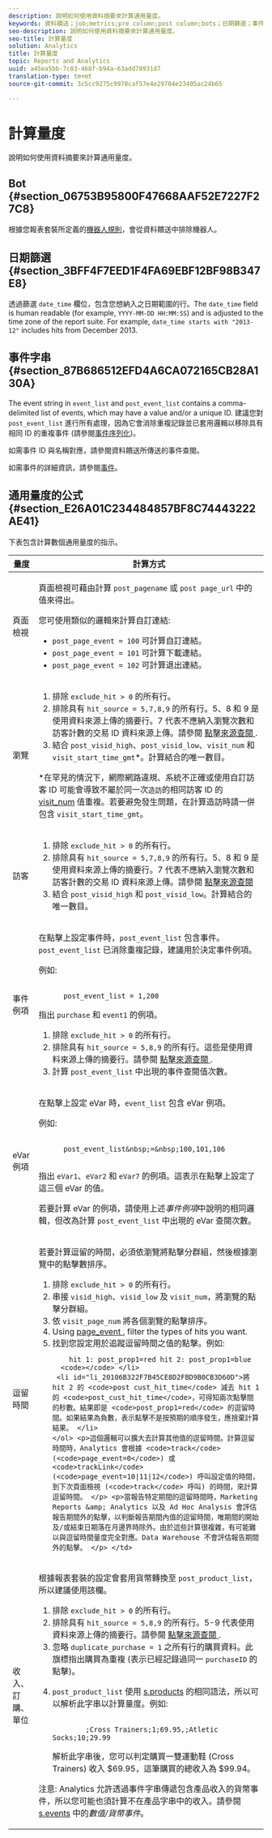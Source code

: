 ```yaml
---
description: 說明如何使用資料摘要來計算通用量度。
keywords: 資料饋送；job;metrics;pre column;post column;bots；日期篩選；事件字串；common；公式
seo-description: 說明如何使用資料摘要來計算通用量度。
seo-title: 計算量度
solution: Analytics
title: 計算量度
topic: Reports and Analytics
uuid: a45ea5bb-7c83-468f-b94a-63add78931d7
translation-type: tm+mt
source-git-commit: 3c5cc9275c9978caf57e4e29704e23405ac24b65

---
```



# 計算量度

說明如何使用資料摘要來計算通用量度。

<!--Meike, I commented out this heading because it contains no content, and I'm troubleshooting a dita error-Bob
## Pre vs. Post column {#section_19967AF2FD9D44D6A8EC30F77E71F2ED}
-->

## Bot {#section_06753B95800F47668AAF52E7227F27C8}

根據您報表套裝所定義的[機器人規則](https://marketing.adobe.com/resources/help/en_US/reference/bot_rules.html)，會從資料饋送中排除機器人。

## 日期篩選 {#section_3BFF4F7EED1F4FA69EBF12BF98B347E8}

透過篩選 `date_time` 欄位，包含您想納入之日期範圍的行。The `date_time` field is human readable (for example, `YYYY-MM-DD HH:MM:SS`) and is adjusted to the time zone of the report suite. For example, `date_time starts with "2013-12"` includes hits from December 2013.

## 事件字串 {#section_87B686512EFD4A6CA072165CB28A130A}

The event string in `event_list` and `post_event_list` contains a comma-delimited list of events, which may have a value and/or a unique ID. 建議您對 `post_event_list` 進行所有處理，因為它會消除重複記錄並已套用邏輯以移除具有相同 ID 的重複事件 (請參閱[事件序列化](https://marketing.adobe.com/resources/help/en_US/sc/implement/c_event_serialization.html))。

如需事件 ID 與名稱對應，請參閱資料饋送所傳送的事件查閱。

如需事件的詳細資訊，請參閱[事件](https://marketing.adobe.com/resources/help/en_US/sc/implement/c_events.html)。

## 通用量度的公式 {#section_E26A01C234484857BF8C74443222AE41}

下表包含計算數個通用量度的指示。

<table id="table_814EA73C01EE4B2CA3CEB2839E19ADF9"> 
 <thead> 
  <tr> 
   <th colname="col1" class="entry"> 量度 </th> 
   <th colname="col2" class="entry"> 計算方式 </th> 
  </tr> 
 </thead>
 <tbody> 
  <tr> 
   <td colname="col1"> 頁面檢視 </td> 
   <td colname="col2"> <p> 頁面檢視可藉由計算 <code>post_pagename</code> 或 <code>post page_url</code> 中的值來得出。 </p> 
    <p>您可使用類似的邏輯來計算自訂連結: </p> 
    <ul id="ul_8DFBEE3ED30C465D8E55B1F3880D5263"> 
     <li id="li_009F2B7E3F9443889AE95B3358169444"> <code>post_page_event = 100</code> 可計算自訂連結。 </li> 
     <li id="li_866DA2F5C2404347863CD1417F822FE8"> <code>post_page_event = 101</code> 可計算下載連結。 </li> 
     <li id="li_4BC6E62CE8B1474DB22448FA32C9EE01"> <code>post_page_event = 102</code> 可計算退出連結。 </li> 
    </ul> </td> 
  </tr> 
  <tr> 
   <td colname="col1"> 瀏覽 </td> 
   <td colname="col2"> 
    <ol id="ol_FE1831195A474650B07D7820DCD38728"> 
     <li id="li_274590E937A142D19B204768B1F10325">排除 <code>exclude_hit &gt; 0</code> 的所有行。 </li> 
     <li id="li_038B8FF66EA44E138C8A8932DA7B39E5">排除具有 <code>hit_source = 5,7,8,9</code> 的所有行。5、8 和 9 是使用資料來源上傳的摘要行。7 代表不應納入瀏覽次數和訪客計數的交易 ID 資料來源上傳。請參閱 <a href="../../../export/analytics-data-feed/c-df-contents/datafeeds-hit-source.md#concept_FE4C114F6A524F7593D5CAC944C36C42" format="dita" scope="local"> 點擊來源查閱 </a>. </li> 
     <li id="li_7FCD9BDF4D8547719420B34BA48BFA2D">結合 <code>post_visid_high</code>、<code>post_visid_low</code>、<code>visit_num</code> 和 <code>visit_start_time_gmt</code>*。計算結合的唯一數目。 </li> 
    </ol> <p>*在罕見的情況下，網際網路違規、系統不正確或使用自訂訪客 ID 可能會導致不屬於同一次<code>造訪</code>的相同訪客 ID 的 <a href="https://marketing.adobe.com/resources/help/en_US/reference/metrics_visit.html" format="http" scope="external">visit_num</a> 值重複。若要避免發生問題，在計算造訪時請一併包含 <code>visit_start_time_gmt</code>。 </p> </td> 
  </tr> 
  <tr> 
   <td colname="col1"> 訪客 </td> 
   <td colname="col2"> 
    <ol id="ol_E2BC9235A3164EF5936EFC5D9E9327D0"> 
     <li id="li_2C145CA54EBF4B358FC7DC78D8DA577D">排除 <code>exclude_hit &gt; 0</code> 的所有行。 </li> 
     <li id="li_9EF364652A214A4D9B66552BC6BBE527">排除具有 <code>hit_source = 5,7,8,9</code> 的所有行。5、8 和 9 是使用資料來源上傳的摘要行。7 代表不應納入瀏覽次數和訪客計數的交易 ID 資料來源上傳。請參閱 <a href="../../../export/analytics-data-feed/c-df-contents/datafeeds-hit-source.md#concept_FE4C114F6A524F7593D5CAC944C36C42" format="dita" scope="local"> 點擊來源查閱 </a> </li> 
     <li id="li_4AB5129315644A29987E8FCB9C9F9C39">結合 <code>post_visid_high</code> 和 <code>post_visid_low</code>。計算結合的唯一數目。 </li> 
    </ol> </td> 
  </tr> 
  <tr> 
   <td colname="col1"> 事件例項 </td> 
   <td colname="col2"> <p>在點擊上設定事件時，<code>post_event_list</code> 包含事件。<code>post_event_list</code> 已消除重複記錄，建議用於決定事件例項。 </p> <p>例如: </p> 
    <code>
      post_event_list = 1,200 </code> <p>指出 <code>purchase</code> 和 <code>event1</code> 的例項。 </p> 
    <ol id="ol_84B529A668A54686957D1EB36D944467"> 
     <li id="li_F953D7668C704C1AB7970123E369472A">排除 <code>exclude_hit &gt; 0</code> 的所有行。 </li> 
     <li id="li_65B0B504DB654479844EAE490D9283EB">排除具有 <code>hit_source = 5,8,9</code> 的所有行。這些是使用資料來源上傳的摘要行。請參閱 <a href="../../../export/analytics-data-feed/c-df-contents/datafeeds-hit-source.md#concept_FE4C114F6A524F7593D5CAC944C36C42" format="dita" scope="local"> 點擊來源查閱 </a>. </li> 
     <li id="li_FB1C31048EC7415088F41E8CDC01AEBD">計算 <code>post_event_list</code> 中出現的事件查閱值次數。 </li> 
    </ol> </td> 
  </tr> 
  <tr> 
   <td colname="col1"> eVar 例項 </td> 
   <td colname="col2"> <p>在點擊上設定 eVar 時，<code>event_list</code> 包含 eVar 例項。 </p> <p>例如: </p> 
    <code>
      post_event_list&amp;nbsp;=&amp;nbsp;100,101,106 
    </code> <p>指出 <code>eVar1</code>、<code>eVar2</code> 和 <code>eVar7</code> 的例項。這表示在點擊上設定了這三個 eVar 的值。 </p> <p>若要計算 eVar 的例項，請使用上述<i>事件例項</i>中說明的相同邏輯，但改為計算 <code>post_event_list</code> 中出現的 eVar 查閱次數。 </p> </td> 
  </tr> 
  <tr> 
   <td colname="col1"> 逗留時間 </td> 
   <td colname="col2"> <p>若要計算逗留的時間，必須依瀏覽將點擊分群組，然後根據瀏覽中的點擊數排序。 </p> 
    <ol id="ol_946E7CD6005A42EB9A4B79268BF84066"> 
     <li id="li_D109FAF4686D4935B7A6DCA5D383612F">排除 <code>exclude_hit &gt; 0</code> 的所有行。 </li> 
     <li id="li_D88F3691DB6746EBA84AA52841E56803">串接 <code>visid_high</code>、<code>visid_low</code> 及 <code>visit_num</code>，將瀏覽的點擊分群組。 </li> 
     <li id="li_08792F3BDFEA4DA29E0983C4BE65D73B">依 <code>visit_page_num</code> 將各個瀏覽的點擊排序。 </li> 
     <li id="li_4B956734DBB84603B86DDA6A2B0B41A0">Using <a href="../../../export/analytics-data-feed/c-df-contents/datafeeds-page-event.md#concept_A3AC076C3728445EB4CC572A6EDA5263" format="dita" scope="local"> page_event </a>, filter the types of hits you want. </li> 
     <li id="li_2C5AC0477CFC409B8F169079354C8226">找到您設定用於追蹤逗留時間之值的點擊。例如: 
      
        hit 1: post_prop1=red hit 2: post_prop1=blue 
      <code></code> </li> 
     <li id="li_20106B322F7B45CE8D2FBD9B0CB3D60D">將 hit 2 的 <code>post cust_hit_time</code> 減去 hit 1 的 <code>post_cust_hit_time</code>，可得知兩次點擊間的秒數。結果即是 <code>post_prop1=red</code> 的逗留時間。如果結果為負數，表示點擊不是按預期的順序發生，應捨棄計算結果。 </li> 
    </ol> <p>這個邏輯可以擴大去計算其他值的逗留時間。計算逗留時間時，Analytics 會根據 <code>track</code> (<code>page_event=0</code>) 或 <code>trackLink</code> (<code>page_event=10|11|12</code>) 呼叫設定值的時間，到下次頁面檢視 (<code>track</code> 呼叫) 的時間，來計算逗留時間。 </p> <p>當報告特定期間的逗留時間時，Marketing Reports &amp; Analytics 以及 Ad Hoc Analysis 會評估報告期間外的點擊，以判斷報告期間內值的逗留時間，唯期間的開始及/或結束日期落在月邊界時除外。由於這些計算很複雜，有可能難以與逗留時間量度完全對應。Data Warehouse 不會評估報告期間外的點擊。 </p> </td> 
  </tr> 
  <tr> 
   <td colname="col1"> 收入、訂購、單位 </td> 
   <td colname="col2"> <p>根據報表套裝的設定會套用貨幣轉換至 <code>post_product_list</code>，所以建議使用該欄。 </p> 
    <ol id="ol_03D62086EDDE42AD82049830D85FDC69"> 
     <li id="li_2A5B8205EA30492986C35DC382B91F16">排除 <code>exclude_hit &gt; 0</code> 的所有行。 </li> 
     <li id="li_6417C228AC414B01A30F85BE4842ED3C">排除具有 <code>hit_source = 5,8,9</code> 的所有行。5-9 代表使用資料來源上傳的摘要行。請參閱 <a href="../../../export/analytics-data-feed/c-df-contents/datafeeds-hit-source.md#concept_FE4C114F6A524F7593D5CAC944C36C42" format="dita" scope="local"> 點擊來源查閱 </a>. </li> 
     <li id="li_C48F91C74F5E4286B5F0B285E33AF733">忽略 <code>duplicate_purchase = 1</code> 之所有行的購買資料。此旗標指出購買為重複 (表示已經記錄過同一 <code>purchaseID</code> 的點擊)。 </li> 
     <li id="li_FA1639FEF516419BA1BFDC37B063B346"> <p><code>post_product_list</code> 使用 <a href="https://marketing.adobe.com/resources/help/en_US/sc/implement/c_products.html" format="http" scope="external">s.products</a> 的相同語法，所以可以解析此字串以計算量度。例如: </p> 
      <code>
        ;Cross Trainers;1;69.95,;Atletic Socks;10;29.99 </code> <p>解析此字串後，您可以判定購買一雙運動鞋 (Cross Trainers) 收入 $69.95，這筆購買的總收入為 $99.94。 </p> </li> 
    </ol> <p>注意: Analytics 允許透過事件字串傳遞包含產品收入的貨幣事件，所以您可能也須計算不在產品字串中的收入。請參閱 <a href="https://marketing.adobe.com/resources/help/en_US/sc/implement/c_events.html" format="http" scope="external">s.events</a> 中的<i>數值/貨幣事件</i>。 </p> </td> 
  </tr> 
 </tbody> 
</table>
